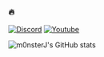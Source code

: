 ### 🔥

[![Discord](https://img.shields.io/badge/Discord-7289DA?style=for-the-badge&logo=discord&logoColor=white)](https://discord.gg/W5XKd3wyzG)
[![Youtube](https://img.shields.io/badge/YouTube-FF0000?style=for-the-badge&logo=youtube&logoColor=white)](https://www.youtube.com/channel/UCR64CuO8U1UPMbgVp6M_MfA)

![m0nsterJ's GitHub stats](https://github-readme-stats.vercel.app/api?username=m0nsterJ&show_icons=true&theme=dracula&count_private=true)
